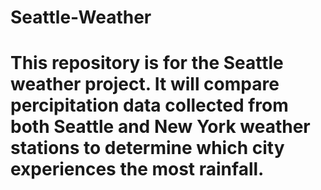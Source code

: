 # Seattle-Weather
# This repository is for the Seattle weather project. It will compare percipitation data collected from both Seattle and New York weather stations to determine which city experiences the most rainfall.
